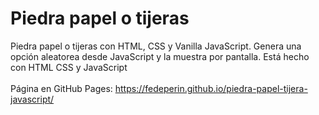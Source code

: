 # Piedra papel o tijeras

Piedra papel o tijeras con HTML, CSS y Vanilla JavaScript. Genera una opción aleatorea desde JavaScript y la muestra por pantalla. Está hecho con HTML CSS y JavaScript <br><br>
Página en GitHub Pages: https://fedeperin.github.io/piedra-papel-tijera-javascript/
